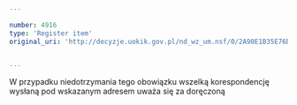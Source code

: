 ```yaml
---

number: 4916
type: 'Register item'
original_uri: 'http://decyzje.uokik.gov.pl/nd_wz_um.nsf/0/2A90E1B35E76D6EAC1257B8D003ABA40?OpenDocument'


---
```


W przypadku niedotrzymania tego obowiązku wszelką korespondencję wysłaną pod wskazanym adresem uważa się za doręczoną
